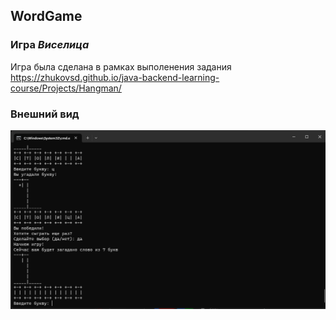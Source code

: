 ## WordGame
### Игра *Виселица*
Игра была сделана в рамках выполенения задания https://zhukovsd.github.io/java-backend-learning-course/Projects/Hangman/

### Внешний вид
![Screenshot](image.png)
